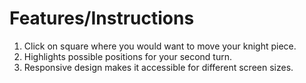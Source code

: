 # Features/Instructions

1. Click on square where you would want to move your knight piece.
2. Highlights possible positions for your second turn.
3. Responsive design makes it accessible for different screen sizes.
